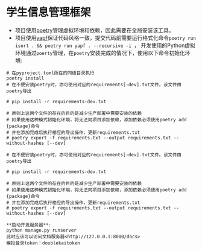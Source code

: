 # 学生信息管理框架

- 项目使用[poetry](https://python-poetry.org/)管理虚拟环境和依赖，因此需要在全局安装该工具。
- 项目使用[yapf](https://pypi.org/project/yapf/)保证代码风格一致，提交代码前需要运行格式化命令`poetry run isort . && poetry run yapf . --recursive -i `，
开发使用的Python虚拟环境通过`poerty`管理，在`poetry`安装完成的情况下，使用以下命令初始化环境:

```shell
# 在pyproject.toml所在的同级目录执行
poetry install
# 在不便安装poetry时，亦可使用对应的requirements[-dev].txt文件。该文件由poetry导出

# pip install -r requirements-dev.txt

# 原则上这两个文件的存在的目的是减少生产部署中需要安装的依赖
# 如果使用这种模式初始化环境，将无法向项目添加依赖，添加依赖必须使用poetry add {package}命令
# 并在添加完成后执行相应的导出操作，更新requirements.txt
# poetry export -f requirements.txt --output requirements.txt --without-hashes [--dev]

# 在不便安装poetry时，亦可使用对应的requirements[-dev].txt文件。该文件由poetry导出

# pip install -r requirements-dev.txt

# 原则上这两个文件的存在的目的是减少生产部署中需要安装的依赖
# 如果使用这种模式初始化环境，将无法向项目添加依赖，添加依赖必须使用poetry add {package}命令
# 并在添加完成后执行相应的导出操作，更新requirements.txt
# poetry export -f requirements.txt --output requirements.txt --without-hashes [--dev]

**启动开发服务器**:
python manage.py runserver
此时应该可以访问文档服务器<http://127.0.0.1:8000/docs>
模拟登录token：doublekaitoken
